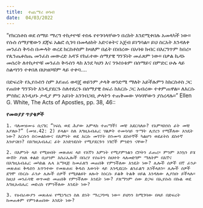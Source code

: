 ```yaml
---
title:  ተጨማሪ ሀሳብ
date:  04/03/2022
---
```


“የክርስቶስ ወደ ሰማይ ማረግ ተከታዮቹ ተስፋ  የተገባላቸውን በረከት እንደሚቀበሉ አመላካች ነው። የሱስ ሰማያዊውን ደጃፍ አልፎ ሲገባ በመላዕክት አድናቆትና አጀብ ይነግሳል። ይህ ስርአት እንዳለቀ መንፈስ ቅዱስ በሙላት ወረደ ክርስቶስም ከዛለም በፊት በነበረው በአባቱ ክብር በእርግጥም ከበረ። የጴንጤቆስጤ መንፈስ መውረድ አዳኙ የከፈተው ሰማያዊ ግንኙነት መፈጸም ነው። በቃል ኪዳኑ መሰረት ለተከታዮቹ መንፈስ ቅዱስን ላከ እንደ ካህን እና ንጉስነቱም በሰማይና በምድር ሁሉ ላይ ስልጣንን ተቀበለ በህዝቦቹም ላይ ተቀባ….

በድፍረት የኢየሱስን ስም እየጠሩ ወዳጄ ወይንም ታላቅ ወንድሜ ማለት አይችሉምን ከክርስቶስ ጋር የጠበቀ ግንኙነት እንዲያደርጉ ስለተደረጉ በሰማያዊ ስፍራ ከእርሱ ጋር አብረው ተቀምጠዋል። ለእርሱ ምስክር እንዲሆኑ ታዲያ ምን አይነት አንገብጋቢ ቃላትን ተጠቅመው ሃሳባቸውን ያስረዳሉ።” Ellen G. White, The Acts of Apostles, pp. 38, 46::

**የመወያያ ጥያቄዎች**

`1. ባለመዝሙሩ ሲናገር “ነፍሴ ወደ ሕያው አምላክ ተጠማች፤ መቼ እደርሳለሁ? የአምላክንስ ፊት መቼ አያለሁ?” (መዝ.42: 2) ይላል። ስለ እግዚአብሔር ሃልዎት ተመሳሳይ ጥማት ሊኖረን የሚችለው እንዴት ነው? እርሱን ስናመልከውና በእምነት ወደ እርሱ መገኘት ስንመጣ ደስተኞች ካልሆን ወደፊትስ ደስተኛ እንሆናለን? በእግዚአብሔር ፊት እንድንደሰት የሚያደርጉን ነገሮች ምንድን ናቸው?`

`2. በእምነት ላይ የሚዘብት መጽሐፍ ላይ የእኛን እምነት የሚያምንልን ሮቦትን ፈጠረ። ምንም እንኳን ይሄ ውሸት ያዘለ ቀልድ ቢሆንም እስራኤሎች በበረሃ የሰሩትን ስህተት ላለመድገም ማለትም በእኛና በእግዚአብሔር መካከል ሌላ አማላጅ ከመፈለግ መጠበቅ የምንችለው እንዴት ነው? ሌሎች ሰዎች በኛ ፈንታ መጽሐፍ ቅዱስን አጥንተው የመጽሐፍ ቅዱስ እውነት ላይ እንዲደርሱ ልንፈልግ እንችላለን። ሌሎች ሰዎች ደግሞ በነርሱ ፈንታ ሌሎች ሰዎች የሚፀልዩት ጸሎት ከነርሱ ይልቅ ትልቅ ሀይል እንዳለው ሊያስቡ ይችላሉ። ከዚህ መንፈሳዊ ወጥመድ መጠበቅ የምንችለው እንዴት ነው? ያለማንም ሰው ድጋፍ በኢየሱስ በኩል ወደ እግዚአብሔር መድረስ የምንችለው እንዴት ነው?`

`3. የዕብራውያን መጽሐፍ የሚነግረን ስለ ድነት ማረጋገጫ ነው። ይህንን ከሚገባው በላይ በድፍረት ከመጠቀም የምንቆጠበው እንዴት ነው?`